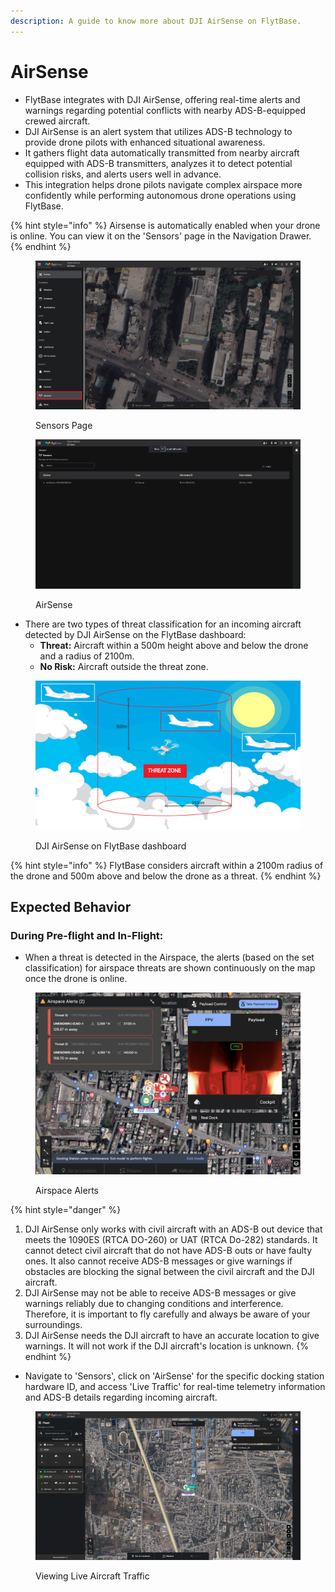 ```yaml
---
description: A guide to know more about DJI AirSense on FlytBase.
---
```


# AirSense

* FlytBase integrates with DJI AirSense, offering real-time alerts and warnings regarding potential conflicts with nearby ADS-B-equipped crewed aircraft.
* DJI AirSense is an alert system that utilizes ADS-B technology to provide drone pilots with enhanced situational awareness.
* It gathers flight data automatically transmitted from nearby aircraft equipped with ADS-B transmitters, analyzes it to detect potential collision risks, and alerts users well in advance.
* This integration helps drone pilots navigate complex airspace more confidently while performing autonomous drone operations using FlytBase.

{% hint style="info" %}
Airsense is automatically enabled when your drone is online. You can view it on the 'Sensors' page in the Navigation Drawer.
{% endhint %}

<figure><img src="../.gitbook/assets/image (438).png" alt=""><figcaption><p>Sensors Page</p></figcaption></figure>

<figure><img src="../.gitbook/assets/image (439).png" alt=""><figcaption><p>AirSense </p></figcaption></figure>

* There are two types of threat classification for an incoming aircraft detected by DJI AirSense on the FlytBase dashboard:
  * **Threat:** Aircraft within a 500m height above and below the drone and a radius of 2100m.
  * **No Risk:** Aircraft outside the threat zone.

<figure><img src="../.gitbook/assets/AirSense-01.jpg" alt=""><figcaption><p>DJI AirSense on FlytBase dashboard </p></figcaption></figure>

{% hint style="info" %}
FlytBase considers aircraft within a 2100m radius of the drone and 500m above and below the drone as a threat.&#x20;
{% endhint %}

## Expected Behavior&#x20;

### During Pre-flight and In-Flight:&#x20;

* When a threat is detected in the Airspace, the alerts (based on the set classification) for airspace threats are shown continuously on the map once the drone is online.

<figure><img src="../.gitbook/assets/image (458).png" alt=""><figcaption><p>Airspace Alerts</p></figcaption></figure>

{% hint style="danger" %}
1. DJI AirSense only works with civil aircraft with an ADS-B out device that meets the 1090ES (RTCA DO-260) or UAT (RTCA Do-282) standards. It cannot detect civil aircraft that do not have ADS-B outs or have faulty ones. It also cannot receive ADS-B messages or give warnings if obstacles are blocking the signal between the civil aircraft and the DJI aircraft.
2. DJI AirSense may not be able to receive ADS-B messages or give warnings reliably due to changing conditions and interference. Therefore, it is important to fly carefully and always be aware of your surroundings.
3. DJI AirSense needs the DJI aircraft to have an accurate location to give warnings. It will not work if the DJI aircraft's location is unknown.
{% endhint %}

* Navigate to 'Sensors', click on 'AirSense' for the specific docking station hardware ID, and access 'Live Traffic' for real-time telemetry information and ADS-B details regarding incoming aircraft.

<figure><img src="../.gitbook/assets/AirSense Gif.gif" alt=""><figcaption><p>Viewing Live Aircraft Traffic </p></figcaption></figure>
